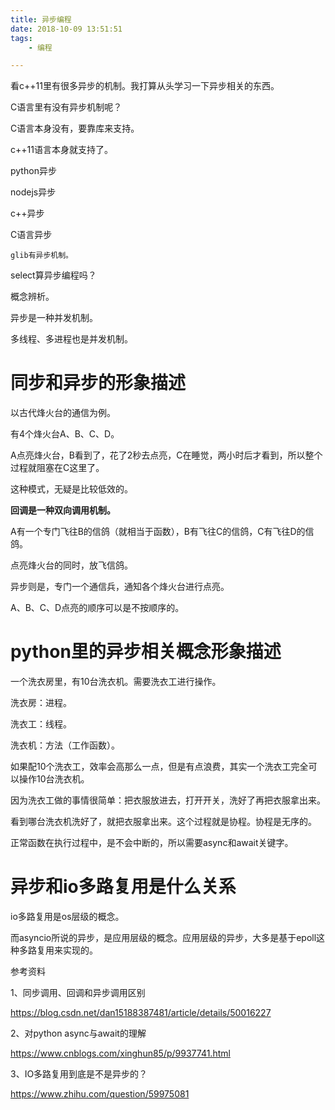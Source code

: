 ```yaml
---
title: 异步编程
date: 2018-10-09 13:51:51
tags:
	- 编程

---
```






看c++11里有很多异步的机制。我打算从头学习一下异步相关的东西。

C语言里有没有异步机制呢？

C语言本身没有，要靠库来支持。

c++11语言本身就支持了。



python异步

nodejs异步

c++异步

C语言异步

```
glib有异步机制。
```





select算异步编程吗？

概念辨析。

异步是一种并发机制。

多线程、多进程也是并发机制。



# 同步和异步的形象描述

以古代烽火台的通信为例。

有4个烽火台A、B、C、D。

A点亮烽火台，B看到了，花了2秒去点亮，C在睡觉，两小时后才看到，所以整个过程就阻塞在C这里了。

这种模式，无疑是比较低效的。



**回调是一种双向调用机制。**

A有一个专门飞往B的信鸽（就相当于函数），B有飞往C的信鸽，C有飞往D的信鸽。

点亮烽火台的同时，放飞信鸽。



异步则是，专门一个通信兵，通知各个烽火台进行点亮。

A、B、C、D点亮的顺序可以是不按顺序的。

# python里的异步相关概念形象描述

一个洗衣房里，有10台洗衣机。需要洗衣工进行操作。

洗衣房：进程。

洗衣工：线程。

洗衣机：方法（工作函数）。

如果配10个洗衣工，效率会高那么一点，但是有点浪费，其实一个洗衣工完全可以操作10台洗衣机。

因为洗衣工做的事情很简单：把衣服放进去，打开开关，洗好了再把衣服拿出来。

看到哪台洗衣机洗好了，就把衣服拿出来。这个过程就是协程。协程是无序的。

正常函数在执行过程中，是不会中断的，所以需要async和await关键字。



# 异步和io多路复用是什么关系

io多路复用是os层级的概念。

而asyncio所说的异步，是应用层级的概念。应用层级的异步，大多是基于epoll这种多路复用来实现的。





参考资料

1、同步调用、回调和异步调用区别

https://blog.csdn.net/dan15188387481/article/details/50016227

2、对python async与await的理解

https://www.cnblogs.com/xinghun85/p/9937741.html

3、IO多路复用到底是不是异步的？

https://www.zhihu.com/question/59975081